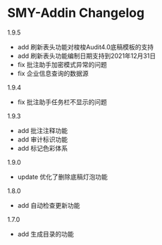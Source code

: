 SMY-Addin Changelog
===========================================
1.9.5
   - add 刷新表头功能对梭梭Audit4.0底稿模板的支持
   - add 刷新表头功能编制日期支持到2021年12月31日
   - fix 批注助手加密模式异常的问题
   - fix 企业信息查询的数据源

1.9.4
   - fix 批注助手任务栏不显示的问题

1.9.3
   - add 批注注释功能
   - add 审计标识功能
   - add 标记色彩体系

1.9.0
   - update 优化了删除底稿灯泡功能

1.8.0
   - add 自动检查更新功能

1.7.0
   - add  生成目录的功能
